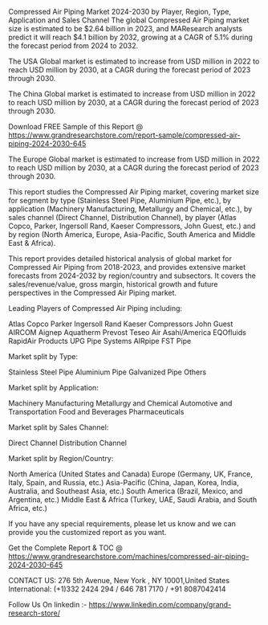 Compressed Air Piping Market 2024-2030 by Player, Region, Type, Application and Sales Channel
The global Compressed Air Piping market size is estimated to be $2.64 billion in 2023, and MAResearch analysts predict it will reach $4.1 billion by 2032, growing at a CAGR of 5.1% during the forecast period from 2024 to 2032.

The USA Global market is estimated to increase from USD million in 2022 to reach USD million by 2030, at a CAGR during the forecast period of 2023 through 2030.

The China Global market is estimated to increase from USD million in 2022 to reach USD million by 2030, at a CAGR during the forecast period of 2023 through 2030.

Download FREE Sample of this Report @ https://www.grandresearchstore.com/report-sample/compressed-air-piping-2024-2030-645

The Europe Global market is estimated to increase from USD million in 2022 to reach USD million by 2030, at a CAGR during the forecast period of 2023 through 2030.

This report studies the Compressed Air Piping market, covering market size for segment by type (Stainless Steel Pipe, Aluminium Pipe, etc.), by application (Machinery Manufacturing, Metallurgy and Chemical, etc.), by sales channel (Direct Channel, Distribution Channel), by player (Atlas Copco, Parker, Ingersoll Rand, Kaeser Compressors, John Guest, etc.) and by region (North America, Europe, Asia-Pacific, South America and Middle East & Africa).

This report provides detailed historical analysis of global market for Compressed Air Piping from 2018-2023, and provides extensive market forecasts from 2024-2032 by region/country and subsectors. It covers the sales/revenue/value, gross margin, historical growth and future perspectives in the Compressed Air Piping market.

Leading Players of Compressed Air Piping including:

Atlas Copco
Parker
Ingersoll Rand
Kaeser Compressors
John Guest
AIRCOM
Aignep
Aquatherm
Prevost
Teseo Air
Asahi/America
EQOfluids
RapidAir Products
UPG Pipe Systems
AIRpipe
FST Pipe

Market split by Type:

Stainless Steel Pipe
Aluminium Pipe
Galvanized Pipe
Others

Market split by Application:

Machinery Manufacturing
Metallurgy and Chemical
Automotive and Transportation
Food and Beverages
Pharmaceuticals

Market split by Sales Channel:

Direct Channel
Distribution Channel

Market split by Region/Country:

North America (United States and Canada)
Europe (Germany, UK, France, Italy, Spain, and Russia, etc.)
Asia-Pacific (China, Japan, Korea, India, Australia, and Southeast Asia, etc.)
South America (Brazil, Mexico, and Argentina, etc.)
Middle East & Africa (Turkey, UAE, Saudi Arabia, and South Africa, etc.)

If you have any special requirements, please let us know and we can provide you the customized report as you want.

Get the Complete Report & TOC @ https://www.grandresearchstore.com/machines/compressed-air-piping-2024-2030-645

CONTACT US:
276 5th Avenue, New York , NY 10001,United States
International: (+1)332 2424 294 / 646 781 7170 / +91 8087042414

Follow Us On linkedin :- https://www.linkedin.com/company/grand-research-store/
